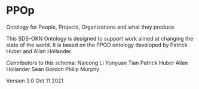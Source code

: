 # PPOp
Ontology for People, Projects, Organizations and what they produce

This SDS-OKN Ontology is designed to support work aimed at changing the state of the world.  It is based on the PPOD ontology developed by Patrick Huber and Allan Hollander.

Contributors to this schema:
  Naicong Li
  Yunyuan Tian
  Patrick Huber
  Allan Hollander
  Sean Gordon
  Philip Murphy
  
  Version 3.0 Oct 11 2021
